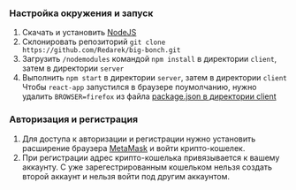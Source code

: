 ### Настройка окружения и запуск
1. Скачать и установить [NodeJS](https://nodejs.org)
2. Склонировать репозиторий `git clone https://github.com/Redarek/big-bonch.git`
3. Загрузить `/nodemodules` командой `npm install` в директории `client`, затем в директории `server`
4. Выполнить `npm start` в директории `server`, затем в директории `client`<br>Чтобы `react-app` запустился в браузере поумолчанию, нужно удалить `BROWSER=firefox` из файла [package.json в директории client](https://github.com/Redarek/big-bonch/blob/626c4444a023d8a50af520f5105be7e1c4003ef8/client/package.json#L33)

### Авторизация и регистрация
1. Для доступа к авторизации и регистрации нужно установить расширение браузера [MetaMask](https://chrome.google.com/webstore/detail/metamask/nkbihfbeogaeaoehlefnkodbefgpgknn?hl=en) и войти крипто-кошелек.
2. При регистрации адрес крипто-кошелька привязывается к вашему аккаунту. С уже зарегестрированным кошельком нельзя создать второй аккаунт и нельзя войти под другим аккаунтом.
